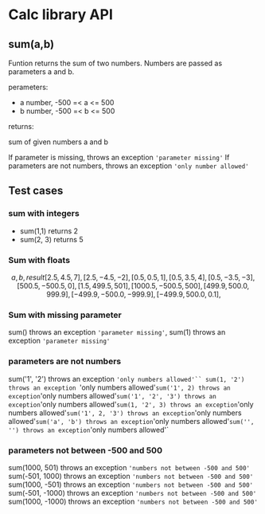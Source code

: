 # Calc library API

## **sum(a,b)**

Funtion returns the sum of two numbers. Numbers are passed as parameters a and b.

perameters:

- a number, -500 =< a <= 500
- b number, -500 =< b <= 500

returns:

sum of given numbers a and b

If parameter is missing, throws an exception `'parameter missing'`
If parameters are not numbers, throws an exception `'only number allowed'`

## Test cases

### sum with integers

- sum(1,1) returns 2
- sum(2, 3) returns 5

### Sum with floats

```math

a, b, result
   [2.5, 4.5, 7],
    [2.5, -4.5, -2],
    [0.5, 0.5, 1],
    [0.5, 3.5, 4],
    [0.5, -3.5, -3],
    [500.5, -500.5, 0],
    [1.5, 499.5, 501],
    [1000.5, -500.5, 500],
    [499.9, 500.0, 999.9],
    [-499.9, -500.0, -999.9],
    [-499.9, 500.0, 0.1],
```

### Sum with missing parameter

sum() throws an exception `'parameter missing'`,
sum(1) throws an exception `'parameter missing'`

### parameters are not numbers

sum('1', '2') throws an exception ` 'only numbers allowed'``
sum(1, '2') throws an exception  `'only numbers allowed'`sum('1', 2) throws an exception`'only numbers allowed'`sum('1', '2', '3') throws an exception`'only numbers allowed'`sum(1, '2', 3) throws an exception`'only numbers allowed'`sum('1', 2, '3') throws an exception`'only numbers allowed'`sum('a', 'b') throws an exception`'only numbers allowed'`sum('', '') throws an exception`'only numbers allowed'`

### parameters not between -500 and 500

sum(1000, 501) throws an exception `'numbers not between -500 and 500'`
sum(-501, 1000) throws an exception `'numbers not between -500 and 500'`
sum(1000, -501) throws an exception `'numbers not between -500 and 500'`
sum(-501, -1000) throws an exception `'numbers not between -500 and 500'`
sum(1000, -1000) throws an exception `'numbers not between -500 and 500'`
